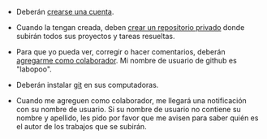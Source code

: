 * Deberán [crearse una cuenta](https://help.github.com/es/github/getting-started-with-github/signing-up-for-a-new-github-account).

* Cuando la tengan creada, deben [crear un repositorio privado](https://help.github.com/es/github/getting-started-with-github/create-a-repo) donde subirán todos sus proyectos y tareas resueltas.

* Para que yo pueda ver, corregir o hacer comentarios, deberán [agregarme como colaborador](https://help.github.com/es/github/setting-up-and-managing-your-github-user-account/inviting-collaborators-to-a-personal-repository). Mi nombre de usuario 
de github es "labopoo".

* Deberán instalar [git](https://git-scm.com/book/es/v2/Inicio---Sobre-el-Control-de-Versiones-Instalaci%C3%B3n-de-Git) en sus computadoras.

* Cuando me agreguen como colaborador, me llegará una notificación con su nombre de usuario. Si su nombre de usuario no contiene su nombre y apellido, les pido por favor que me avisen para saber quién es el autor de los trabajos que se subirán.


